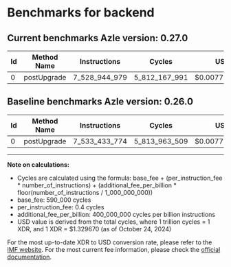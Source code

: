 # Benchmarks for backend

## Current benchmarks Azle version: 0.27.0

| Id  | Method Name | Instructions  | Cycles        | USD           | USD/Million Calls | Change                                |
| --- | ----------- | ------------- | ------------- | ------------- | ----------------- | ------------------------------------- |
| 0   | postUpgrade | 7_528_944_979 | 5_812_167_991 | $0.0077282654 | $7_728.26         | <font color="green">-4_488_795</font> |

## Baseline benchmarks Azle version: 0.26.0

| Id  | Method Name | Instructions  | Cycles        | USD           | USD/Million Calls |
| --- | ----------- | ------------- | ------------- | ------------- | ----------------- |
| 0   | postUpgrade | 7_533_433_774 | 5_813_963_509 | $0.0077306529 | $7_730.65         |

---

**Note on calculations:**

- Cycles are calculated using the formula: base_fee + (per_instruction_fee \* number_of_instructions) + (additional_fee_per_billion \* floor(number_of_instructions / 1_000_000_000))
- base_fee: 590_000 cycles
- per_instruction_fee: 0.4 cycles
- additional_fee_per_billion: 400_000_000 cycles per billion instructions
- USD value is derived from the total cycles, where 1 trillion cycles = 1 XDR, and 1 XDR = $1.329670 (as of October 24, 2024)

For the most up-to-date XDR to USD conversion rate, please refer to the [IMF website](https://www.imf.org/external/np/fin/data/rms_sdrv.aspx).
For the most current fee information, please check the [official documentation](https://internetcomputer.org/docs/current/developer-docs/gas-cost#execution).
